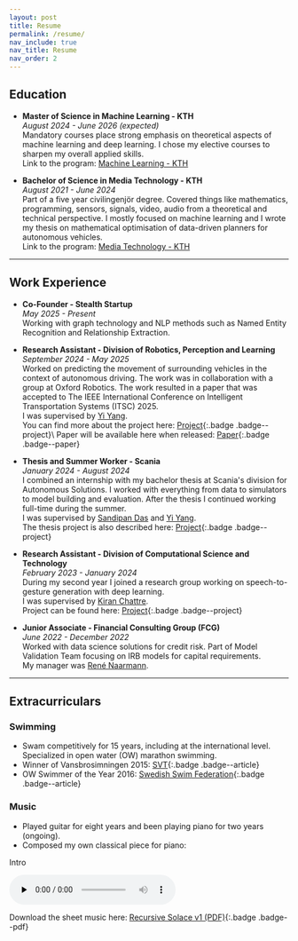 ```yaml
---
layout: post
title: Resume
permalink: /resume/
nav_include: true
nav_title: Resume
nav_order: 2
---
```


## Education
- **Master of Science in Machine Learning - KTH**\
*August 2024 - June 2026 (expected)*\
Mandatory courses place strong emphasis on theoretical aspects of machine learning and deep learning. 
I chose my elective courses to sharpen my overall applied skills.\
Link to the program: [Machine Learning - KTH](https://www.kth.se/en/studies/master/machine-learning/msc-machine-learning)

- **Bachelor of Science in Media Technology - KTH**\
*August 2021 - June 2024*\
Part of a five year civilingenjör degree. Covered things like mathematics, programming, sensors, signals,
video, audio from a theoretical and technical perspective. I mostly focused on machine learning
and I wrote my thesis on mathematical optimisation of data-driven planners for autonomous vehicles.\
Link to the program: [Media Technology - KTH](https://www.kth.se/utbildning/civilingenjor/medieteknik)

---

## Work Experience
- **Co-Founder - Stealth Startup**\
*May 2025 - Present*\
Working with graph technology and NLP methods such as Named Entity Recognition and Relationship Extraction.

- **Research Assistant - Division of Robotics, Perception and Learning**\
*September 2024 - May 2025*\
Worked on predicting the movement of surrounding vehicles in the context of autonomous driving. The work was in collaboration with a group at Oxford Robotics. The work resulted in a paper that was accepted to The IEEE International Conference on Intelligent Transportation Systems (ITSC) 2025.\
I was supervised by [Yi Yang](https://www.linkedin.com/in/yi-carol-yang-043b53133/).\
You can find more about the project here: [Project](/portfolio/#robotics-course-project){:.badge .badge--project}\\
Paper will be available here when released: [Paper](https://ieee-itsc.org/2025/){:.badge .badge--paper}

- **Thesis and Summer Worker - Scania**\
*January 2024 - August 2024*\
I combined an internship with my bachelor thesis at Scania's division for Autonomous Solutions. 
I worked with everything from data to simulators to model building and evaluation. 
After the thesis I continued working full-time during the summer.\
I was supervised by [Sandipan Das](https://www.linkedin.com/in/imsandipan/) and [Yi Yang](https://www.linkedin.com/in/yi-carol-yang-043b53133/).\
The thesis project is also described here: [Project](/portfolio/#bachelor-thesis){:.badge .badge--project}


- **Research Assistant - Division of Computational Science and Technology**\
*February 2023 - January 2024*\
During my second year I joined a research group working on speech-to-gesture generation with deep learning.\
I was supervised by [Kiran Chattre](https://www.linkedin.com/in/kiranchhatre/).\
Project can be found here: [Project](/portfolio/#s2g-project){:.badge .badge--project}

- **Junior Associate - Financial Consulting Group (FCG)**\
*June 2022 - December 2022*\
Worked with data science solutions for credit risk. 
Part of Model Validation Team focusing on IRB models for capital requirements.\
My manager was [René Naarmann](https://www.linkedin.com/in/ren%C3%A9-naarmann-b7948182/).

---

## Extracurriculars
### Swimming 
- Swam competitively for 15 years, including at the international level. Specialized in open water (OW) marathon swimming.
- Winner of Vansbrosimningen 2015: [SVT](https://www.svt.se/nyheter/lokalt/varmland/varmlandska-vinnare-i-vansbro){:.badge .badge--article}
- OW Swimmer of the Year 2016: [Swedish Swim Federation](https://simidrottslandslagen.se/arets-simidrottare/2016/){:.badge .badge--article}
<!-- - [Aqua Inspiration](https://aquainspiration.se/2020/10/08/simon-wanna-tanker-utanfor-bassangen/){:.badge .badge--article} -->

### Music
- Played guitar for eight years and been playing piano for two years (ongoing).
- Composed my own classical piece for piano: 

<div class="audio-card">
  <p>Intro</p>
  <audio controls preload="none">
    <source src="{{ '/assets/audio/RecursiveSolace.mp3' | relative_url }}" type="audio/mpeg">
    Your browser does not support the audio element.
    <a href="{{ '/assets/audio/RecursiveSolace.mp3' | relative_url }}">Download MP3</a>.
  </audio>
</div>

Download the sheet music here: [Recursive Solace v1 (PDF)](/assets/pdf/RecursiveSolace-v1.pdf){:.badge .badge--pdf}

<!-- <div class="link-badges">
  <a class="badge badge--pdf" href="{{ '/assets/pdf/Recursive Solace v1.pdf' | relative_url }}" download>Recursive Solace v1 (PDF)</a>
</div> -->
